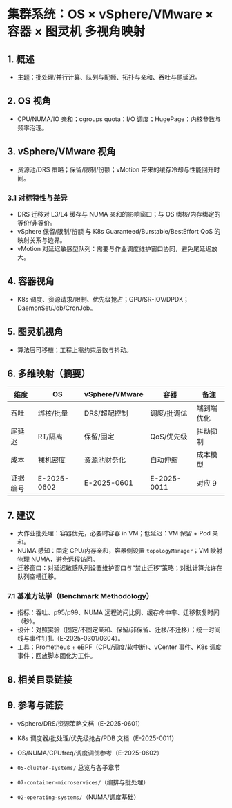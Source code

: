 # 集群系统：OS × vSphere/VMware × 容器 × 图灵机 多视角映射

## 1. 概述

- 主题：批处理/并行计算、队列与配额、拓扑与亲和、吞吐与尾延迟。

## 2. OS 视角

- CPU/NUMA/IO 亲和；cgroups quota；I/O 调度；HugePage；内核参数与频率治理。

## 3. vSphere/VMware 视角

- 资源池/DRS 策略；保留/限制/份额；vMotion 带来的缓存冷却与性能回升时间。

### 3.1 对标特性与差异

- DRS 迁移对 L3/L4 缓存与 NUMA 亲和的影响窗口；与 OS 绑核/内存绑定的等价/非等价。
- vSphere 保留/限制/份额 与 K8s Guaranteed/Burstable/BestEffort QoS 的映射关系与边界。
- vMotion 对延迟敏感型队列：需要与作业调度维护窗口协同，避免尾延迟放大。

## 4. 容器视角

- K8s 调度、资源请求/限制、优先级抢占；GPU/SR-IOV/DPDK；DaemonSet/Job/CronJob。

## 5. 图灵机视角

- 算法层可移植；工程上需约束层数与抖动。

## 6. 多维映射（摘要）

| 维度 | OS | vSphere/VMware | 容器 | 备注 |
|---|---|---|---|---|
| 吞吐 | 绑核/批量 | DRS/超配控制 | 调度/批调优 | 端到端优化 |
| 尾延迟 | RT/隔离 | 保留/固定 | QoS/优先级 | 抖动抑制 |
| 成本 | 裸机密度 | 资源池财务化 | 自动伸缩 | 成本模型 |
| 证据编号 | E-2025-0602 | E-2025-0601 | E-2025-0011 | 对应 9 |

## 7. 建议

- 大作业批处理：容器优先，必要时容器 in VM；低延迟：VM 保留 + Pod 亲和。
- NUMA 感知：固定 CPU/内存亲和，容器侧设置 `topologyManager`；VM 映射物理 NUMA，避免远程访问。
- 迁移窗口：对延迟敏感队列设置维护窗口与“禁止迁移”策略；对批计算允许在队列空槽迁移。

### 7.1 基准方法学（Benchmark Methodology）

- 指标：吞吐、p95/p99、NUMA 远程访问比例、缓存命中率、迁移恢复时间（秒）。
- 设计：对照实验（固定/不固定亲和、保留/非保留、迁移/不迁移）；统一时间线与事件钉扎（E-2025-0301/0304）。
- 工具：Prometheus + eBPF（CPU/调度/软中断）、vCenter 事件、K8s 调度事件；回放脚本固化为工件。

## 8. 相关目录链接

## 9. 参考与链接

- vSphere/DRS/资源策略文档（E-2025-0601）
- K8s 调度器/批处理/优先级抢占/PDB 文档（E-2025-0011）
- OS/NUMA/CPUfreq/调度调优参考（E-2025-0602）

- `05-cluster-systems/` 总览与各子章节
- `07-container-microservices/`（编排与批处理）
- `02-operating-systems/`（NUMA/调度基础）
